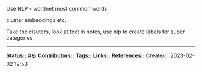 Use NLP - wordnet
most common words

cluster embeddings etc. 

Take the clsuters, look at text in notes, use nlp to create labels for super categories

 
---
**Status::** #🪨
**Contributors::**
**Tags::**
**Links::**
**References::**
Created:: 2023-02-02 12:53
